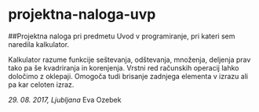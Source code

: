 # projektna-naloga-uvp
##Projektna naloga pri predmetu Uvod v programiranje, pri kateri sem naredila kalkulator.

Kalkulator razume funkcije seštevanja, odštevanja, množenja, deljenja prav tako pa še kvadriranja in korenjenja. 
Vrstni red računskih operacij lahko določimo z oklepaji. Omogoča tudi brisanje zadnjega elementa v izrazu ali pa kar celoten izraz. 

*29. 08. 2017, Ljubljana*
Eva Ozebek